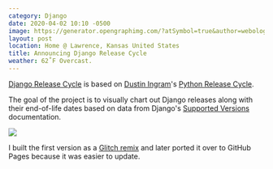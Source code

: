 ```yaml
---
category: Django
date: 2020-04-02 10:10 -0500
image: https://generator.opengraphimg.com/?atSymbol=true&author=webology&authorSize=text-2xl&style=modern&tags=&title=Announcing+Django+Release+Cycle
layout: post
location: Home @ Lawrence, Kansas United States
title: Announcing Django Release Cycle
weather: 62˚F Overcast.
---
```


[Django Release Cycle](https://jefftriplett.com/django-release-cycle/) is based on [Dustin Ingram](https://github.com/di)'s [Python Release Cycle](https://python-release-cycle.glitch.me/).

The goal of the project is to visually chart out Django releases along with their end-of-life dates based on data from Django's [Supported Versions](https://www.djangoproject.com/download/#supported-versions) documentation.

[![](https://jefftriplett.com/django-release-cycle/assets/screenshot.png)](https://jefftriplett.com/django-release-cycle/)

I built the first version as a [Glitch remix](https://django-release-cycle.glitch.me/) and later ported it over to GitHub Pages because it was easier to update.
